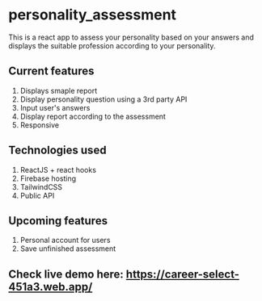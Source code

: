 # personality_assessment
 This is a react app to assess your personality based on your answers and displays the suitable profession according to your personality.  
 
## Current features
1. Displays smaple report
2. Display personality question using a 3rd party API
3. Input user's answers
4. Display report according to the assessment
5. Responsive

## Technologies used
1. ReactJS + react hooks
2. Firebase hosting 
3. TailwindCSS
4. Public API

## Upcoming features
1. Personal account for users
2. Save unfinished assessment

## Check live demo here: https://career-select-451a3.web.app/
